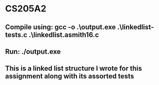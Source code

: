# CS205A2

## Compile using: gcc -o .\output.exe .\linkedlist-tests.c .\linkedlist.asmith16.c
## Run: ./output.exe

## This is a linked list structure I wrote for this assignment along with its assorted tests
